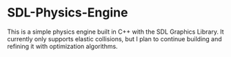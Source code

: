 # SDL-Physics-Engine

This is a simple physics engine built in C++ with the SDL Graphics Library. It currently only supports elastic collisions, but I plan to continue building and refining it with optimization algorithms.
